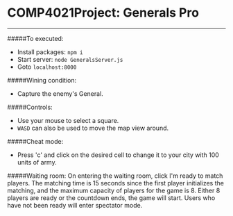 # COMP4021Project: Generals Pro
---


#####To executed:
* Install packages: `npm i`
* Start server: `node GeneralsServer.js`
* Goto `localhost:8000`


#####Wining condition:
* Capture the enemy's General.


#####Controls:
* Use your mouse to select a square.
* `WASD` can also be used to move the map view around.


#####Cheat mode:
* Press 'c' and click on the desired cell to change it to your city with 100 units of army.

#####Waiting room:
On entering the waiting room, click I'm ready to match players. The matching time is 15 seconds since the first player initializes the matching, and the maximum capacity of players for the game is 8. Either 8 players are ready or the countdown ends, the game will start. Users who have not been ready will enter spectator mode.
